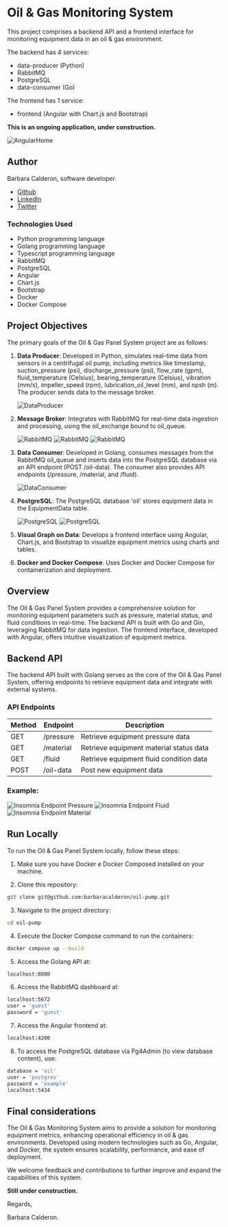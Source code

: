 # Oil & Gas Monitoring System

This project comprises a backend API and a frontend interface for monitoring equipment data in an oil & gas environment. 

The backend has 4 services: 

- data-producer (Python)
- RabbitMQ
- PostgreSQL
- data-consumer (Go) 

The frontend has 1 service:
- frontend (Angular with Chart.js and Bootstrap)

**This is an ongoing application, under construction.**

![AngularHome](assets/landing-page.png)


## Author

Barbara Calderon, software developer.

- [Github](https://www.github.com/barbaracalderon)
- [LinkedIn](https://www.linkedin.com/in/barbaracalderondev)
- [Twitter](https://www.x.com/bederoni)

### Technologies Used

- Python programming language
- Golang programming language
- Typescript programming language
- RabbitMQ
- PostgreSQL
- Angular
- Chart.js
- Bootstrap
- Docker
- Docker Compose

## Project Objectives

The primary goals of the Oil & Gas Panel System project are as follows:

1. **Data Producer**: Developed in Python, simulates real-time data from sensors in a centrifugal oil pump, including metrics like timestamp, suction_pressure (psi), discharge_pressure (psi), flow_rate (gpm), fluid_temperature (Celsius), bearing_temperature (Celsius), vibration (mm/s), impeller_speed (rpm), lubrication_oil_level (mm), and npsh (m). The producer sends data to the message broker.

   ![DataProducer](assets/docker-data-producer.png)

2. **Message Broker**: Integrates with RabbitMQ for real-time data ingestion and processing, using the oil_exchange bound to oil_queue.

   ![RabbitMQ](assets/oil_exchange.png)
   ![RabbitMQ](assets/oil_queue.png)
   ![RabbitMQ](assets/docker-rabbitmq.png)

3. **Data Consumer**: Developed in Golang, consumes messages from the RabbitMQ oil_queue and inserts data into the PostgreSQL database via an API endpoint (POST /oil-data). The consumer also provides API endpoints (/pressure, /material, and /fluid).

   ![DataConsumer](assets/docker-data-consumer.png)

4. **PostgreSQL**: The PostgreSQL database 'oil' stores equipment data in the EquipmentData table.

   ![PostgreSQL](assets/postgresql.png)
   ![PostgreSQL](assets/docker-postgres.png)

5. **Visual Graph on Data**: Develops a frontend interface using Angular, Chart.js, and Bootstrap to visualize equipment metrics using charts and tables.

6. **Docker and Docker Compose**: Uses Docker and Docker Compose for containerization and deployment.

## Overview

The Oil & Gas Panel System provides a comprehensive solution for monitoring equipment parameters such as pressure, material status, and fluid conditions in real-time. The backend API is built with Go and Gin, leveraging RabbitMQ for data ingestion. The frontend interface, developed with Angular, offers intuitive visualization of equipment metrics.

## Backend API

The backend API built with Golang serves as the core of the Oil & Gas Panel System, offering endpoints to retrieve equipment data and integrate with external systems.

### API Endpoints

| Method | Endpoint          | Description                                    |
|--------|-------------------|------------------------------------------------|
| GET    | /pressure         | Retrieve equipment pressure data                |
| GET    | /material         | Retrieve equipment material status data         |
| GET    | /fluid            | Retrieve equipment fluid condition data         |
| POST   | /oil-data         | Post new equipment data                        |

### Example:

![Insomnia Endpoint Pressure](assets/pressure.png)
![Insomnia Endpoint Fluid](assets/material.png)
![Insomnia Endpoint Material](assets/fluid.png)

## Run Locally

To run the Oil & Gas Panel System locally, follow these steps:

1. Make sure you have Docker e Docker Composed installed on your machine.

2. Clone this repository:

```bash
git clone git@github.com:barbaracalderon/oil-pump.git
```

3. Navigate to the project directory:

```bash
cd oil-pump
```

4. Execute the Docker Compose command to run the containers:

```bash
docker compose up --build
```

5. Access the Golang API at:

```bash
localhost:8080
```

6. Access the RabbitMQ dashboard at:

```bash
localhost:5672
user = 'guest'
password = 'guest'
```

7. Access the Angular frontend at:

```bash
localhost:4200
```

8. To access the PostgreSQL database via Pg4Admin (to view database content), use:

```bash
database = 'oil'
user = 'postgres'
password = 'example'
localhost:5434
```

## Final considerations

The Oil & Gas Monitoring System aims to provide a solution for monitoring equipment metrics, enhancing operational efficiency in oil & gas environments. Developed using modern technologies such as Go, Angular, and Docker, the system ensures scalability, performance, and ease of deployment.

We welcome feedback and contributions to further improve and expand the capabilities of this system.

**Still under construction.**

Regards,

Barbara Calderon.